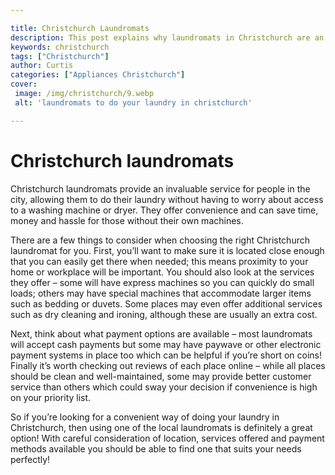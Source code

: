 ```yaml
---

title: Christchurch Laundromats
description: This post explains why laundromats in Christchurch are an important service, saving money, time and hassle for those without their own machines - if you're looking for a convenient and cost-effective way to do your laundry, read on to find out more!
keywords: christchurch
tags: ["Christchurch"]
author: Curtis
categories: ["Appliances Christchurch"]
cover: 
 image: /img/christchurch/9.webp
 alt: 'laundromats to do your laundry in christchurch'

---
```


# Christchurch laundromats

Christchurch laundromats provide an invaluable service for people in the city, allowing them to do their laundry without having to worry about access to a washing machine or dryer. They offer convenience and can save time, money and hassle for those without their own machines.

There are a few things to consider when choosing the right Christchurch laundromat for you. First, you’ll want to make sure it is located close enough that you can easily get there when needed; this means proximity to your home or workplace will be important. You should also look at the services they offer – some will have express machines so you can quickly do small loads; others may have special machines that accommodate larger items such as bedding or duvets. Some places may even offer additional services such as dry cleaning and ironing, although these are usually an extra cost.

Next, think about what payment options are available – most laundromats will accept cash payments but some may have paywave or other electronic payment systems in place too which can be helpful if you’re short on coins! Finally it’s worth checking out reviews of each place online – while all places should be clean and well-maintained, some may provide better customer service than others which could sway your decision if convenience is high on your priority list. 

So if you’re looking for a convenient way of doing your laundry in Christchurch, then using one of the local laundromats is definitely a great option! With careful consideration of location, services offered and payment methods available you should be able to find one that suits your needs perfectly!